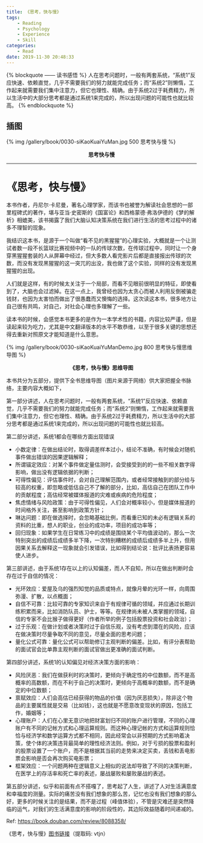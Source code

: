 ```yaml
---
title: 《思考，快与慢》
tags:
	- Reading
	- Psychology
	- Experience
	- Skill
categories:
	- Read
date: 2019-11-30 20:48:33
---
```


{% blockquote —— 读书感悟 %}
人在思考问题时，一般有两套系统，“系统1”反应快速、依赖直觉，几乎不需要我们的努力就能完成任务；而“系统2”则懒惰，工作起来就需要我们集中注意力，但它也理性、精确。由于系统2过于耗费精力，所以生活中的大部分思考都是通过系统1来完成的，所以出现问题的可能性也就比较高。
{% endblockquote %}

<!-- more -->

## 插图
{% img /gallery/book/0030-siKaoKuaiYuMan.jpg 500 思考快与慢 %}
<p align="center"><b>思考快与慢</b></p>

-----

# 《思考，快与慢》

本书作者，丹尼尔·卡尼曼，著名心理学家，而该书也被誉为解读社会思想的一部里程碑式的著作，堪与亚当·史密斯的《国富论》和西格蒙德·弗洛伊德的《梦的解析》相媲美，该书揭露了我们大脑认知决策系统在我们进行生活的思考过程中的诸多不理智的现象。

我结识这本书，是源于一个叫做“看不见的黑猩猩”的心理实验，大概就是一个让测试者数一段不长篮球比赛视频中的一队的传球次数，在传球过程中，同时让一个身穿黑猩猩套装的人从屏幕中经过，但大多数人看完影片后都是直接报出传球的次数，而没有发现黑猩猩的这一突兀的出没，我也做了这个实验，同样的没有发现黑猩猩的出现。

人们就是这样，有的时候太关注于一个局部，而看不见眼前很明显的特征，即使看到了，大脑也会过滤掉。在这一点上，我曾经也因为太贪心而被人利用反倒被骗走钱财，也因为太害怕而做出了很愚蠢而又懊悔的选择。这次读这本书，很多地方让自己很有共鸣，对自己，对社会心理也多理解了一些。

读本书的时候，会感觉本书更多的是作为一本学术性的书籍，内容比较严谨，但是读起来较为吃力，尤其是中文翻译版本的水平不敢恭维，以至于很多关键的思想还得去重新对照原文才能知道是什么意思。

{% img /gallery/book/0030-siKaoKuaiYuManDemo.jpg 800 思考快与慢思维导图 %}
<p align="center"><b>《思考，快与慢》思维导图</b></p>

本书共分为五部分，提供下全书思维导图（图片来源于网络）供大家把握全书脉络，主要内容大概如下，

第一部分讲述，人在思考问题时，一般有两套系统，“系统1”反应快速、依赖直觉，几乎不需要我们的努力就能完成任务；而“系统2”则懒惰，工作起来就需要我们集中注意力，但它也理性、精确。由于系统2过于耗费精力，所以生活中的大部分思考都是通过系统1来完成的，所以出现问题的可能性也就比较高。

第二部分讲述，系统1都会在哪些方面出现错误
- 小数定律：在做出结论时，取得调差样本过小，结论不准确，有时候会对随机事件做出错误的因果逻辑解释；
- 所谓锚定效应：对某个事件做定量估测时，会受接受到的的一些不相关数字得影响，做出没有逻辑依据的判断；
- 可得性偏见：评估事件时，会对自己理解范围内，或者经常接触到的部分给与较高的权重，即忽略或低估自己不了解的部分，比如，高估自己在团队工作中的贡献程度；高估经常被媒体报道的灾难或疾病的危险程度；
- 焦虑情绪与风险政策：由于可得性偏见，人们会对概率较小，但是媒体报道的时间格外关注，甚至影响到政策方针；
- 琳达问题：即在做选择时，会忽略基础比例，而看重已知的未必有逻辑关系的资料的比重，想人的职业，创业的成功率，项目的成功率等；
- 回归现象：如果学生在日常练习中的成绩是围绕某个平均值波动的，那么一次特别突出的成绩后成绩多半下降，一次特别糟糕的成绩后成绩多半上升，但用因果关系去解释这一现象就会引发错误，比如得到结论说：批评比表扬更容易使人进步。


第三部讲述，由于系统1存在以上的认知偏差，而人不自知，所以在做出判断时会存在过于自信的情况：
- 光环效应：爱屋及乌的强烈知觉的品质或特点，就像月晕的光环一样，向周围弥漫、扩散，以点概面；
- 自信不可靠：比较可靠的专家知识来自于有规律可循的领域，并应通过长期训练积累而来，比如消防队员、护士，等等。在规律尚未被人类掌握的领域，自信的专家不会比猴子做得更好（作者所举的例子包括股票投资和社会政治）；
- 过于乐观：在做计划或者决策时过于自信乐观，没有考虑到潜在的风险，应该在做决策时尽量争取不同的意见，尽量全面的思考问题；
- 量化公式可靠：量化公式可以帮助修订主观判断的偏差。比如，有评分表帮助的面试官会比单靠主观判断的面试官做出更准确的面试判断。

第四部分讲述，系统1的认知偏见对经济决策方面的影响：
- 风险厌恶：我们在做获利时的决策时，更倾向于确定性的中位数额，而不是高概率的高数额，而在不利于自己的决策时，更倾向于高概率的数额，而不是确定的中位数额；
- 禀赋效应：人们会高估已经获得的物品的价值（因为厌恶损失），除非这个物品的主要属性就是交易（比如钱），这也就是不愿意改变现状的原因，包括工作，婚姻等；
- 心理账户：人们在心里无意识地把财富划归不同的账户进行管理，不同的心理账户有不同的记帐方式和心理运算规则。而这种心理记帐的方式和运算规则恰恰与经济学和数学运算方式都不相同，因此经常会以非预期的方式影响着决策，使个体的决策违背最简单的理性经济法则。例如，对于亏损的股票和盈利的股票设置了一个账户，而不是根据其当前的走势来决定买卖，丢钱和丢电影票会影响是否会再次购买电影票；
- 框架效应：一个问题两种在逻辑意义上相似的说法却导致了不同的决策判断，在医学上的存活率和死亡率的表述，屡战屡败和屡败屡战的表述。

第五部分讲述，似乎和前面有点不搭嘎了，思考起了人生，讲述了人对生活满意度和幸福度的测量。实际的痛苦没有我们想象的那么苦，记忆也没有我们想象的那么好，更多的时候关注的是结果，而不是过程（峰值体验），不管是灾难还是突然降临的运气，对我们的生活满意度的影响的阶段性的，其边际效益随着时间递减的。

Ref: https://book.douban.com/review/8088358/

《思考，快与慢》[图书链接](https://pan.baidu.com/s/1StnNuqZ1FKbc__aSlWPajg)（提取码: vtjn）